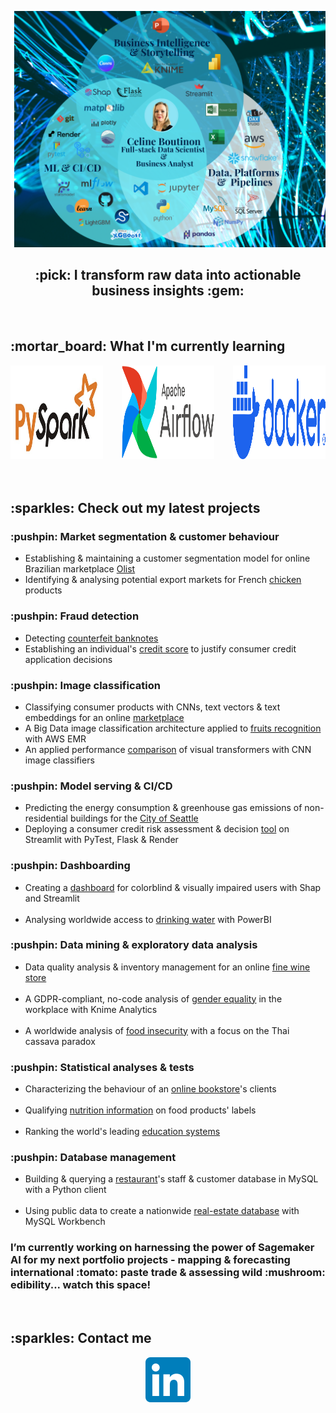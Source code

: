  <p><img src="images/my_venn.png" alt="alt README header"></p>

 <p>
 <h2 align="center">:pick: I transform raw data into actionable business insights :gem: </h2>
</p>
<br>
<h2 align="left"> :mortar_board: What I'm currently learning</h2>
<div style="display: flex; gap: 30px; align-items: left; justify-content: left;">
  <a href="https://pypi.org/project/pyspark/" target="_blank" rel="noreferrer">
    <img src="images/pyspark.png" alt="PySpark" width="150" height="150">
  </a>
  <a href="https://airflow.apache.org/" target="_blank" rel="noreferrer">
    <img src="images/airflow.png" alt="Airflow" width="150" height="150">
  </a>
  <a href="https://www.docker.com/" target="_blank" rel="noreferrer">
    <img src="images/docker-logo-blue.png" alt="Docker" width="150" height="150">
  </a>
</div>
<br>
<br>

<h2 align="left"> :sparkles: Check out my latest projects</h2>
<h3 align="left"> :pushpin: Market segmentation & customer behaviour  </h3>
<ul>
<li>Establishing & maintaining a customer segmentation model for online Brazilian marketplace <a href=https://github.com/CelineBoutinon/client-segmentation target="_blank" rel="noreferrer">Olist</a></li>
<li>Identifying & analysing potential export markets for French <a href= https://github.com/CelineBoutinon/chicken-run target="_blank" rel="noreferrer">chicken</a> products</li>
</ul>

<h3 align="left"> :pushpin: Fraud detection </h3>
<ul>
<li>Detecting <a href=https://github.com/CelineBoutinon/faux-billets target="_blank" rel="noreferrer">counterfeit banknotes</a></li>
<li>Establishing an individual's <a href=https://github.com/CelineBoutinon/credit-scoring target="_blank" rel="noreferrer">credit score</a> to justify consumer credit application decisions</li>
</ul>

<h3 align="left"> :pushpin: Image classification </h3>
<ul>
<li>Classifying consumer products with CNNs, text vectors & text embeddings for an online <a href=https://github.com/CelineBoutinon/product-classification target="_blank" rel="noreferrer">marketplace</a></li>
<li>A Big Data image classification architecture applied to <a href=https://github.com/CelineBoutinon/big-data-cloud
target="_blank" rel="noreferrer">fruits recognition</a> with AWS EMR</li>
<li>An applied performance <a href=https://github.com/CelineBoutinon/visual-transformers target="_blank" rel="noreferrer">comparison</a> of visual transformers with CNN image classifiers</li>
</ul>

<h3 align="left"> :pushpin: Model serving & CI/CD </h3>
<ul>
<li>Predicting the energy consumption & greenhouse gas emissions of non-residential buildings for the <a href=https://github.com/CelineBoutinon/energy-consumption target="_blank" rel="noreferrer">City of Seattle</a></li>
<li>Deploying a consumer credit risk assessment & decision <a href=https://github.com/CelineBoutinon/credit-scoring-api target="_blank" rel="noreferrer">tool</a> on Streamlit with PyTest, Flask & Render</li>
</ul>



<h3 align="left"> :pushpin: Dashboarding </h3>
<ul>
<li>Creating a <a href=https://github.com/CelineBoutinon/WCAG-accessible-dashboard target="_blank" rel="noreferrer">dashboard</a> for colorblind & visually impaired users with Shap and Streamlit</li>
<br>
<li>Analysing worldwide access to <a href=https://github.com/CelineBoutinon/drinking-water-for-all target="_blank" rel="noreferrer">drinking water</a> with PowerBI </li>
</ul>

<h3 align="left"> :pushpin: Data mining & exploratory data analysis  </h3>
<ul>
<li>Data quality analysis & inventory management for an online <a href=https://github.com/CelineBoutinon/bottleneck target="_blank" rel="noreferrer">fine wine store</a></li>
<br>
<li>A GDPR-compliant, no-code analysis of  <a href=https://github.com/CelineBoutinon/lafleche-et-associes target="_blank" rel="noreferrer">gender equality</a> in the workplace with Knime Analytics</li>
<br>
<li>A worldwide analysis of   <a href=https://github.com/CelineBoutinon/la-faim-dans-le-monde target="_blank" rel="noreferrer">food insecurity</a> with a focus on the Thai cassava paradox</li>
</ul>


<h3 align="left"> :pushpin: Statistical analyses & tests   </h3>
<ul>
<li>Characterizing the behaviour of an <a href=https://github.com/CelineBoutinon/bookwormstarget="_blank" rel="noreferrer">online bookstore</a>'s clients</li>
<br>
<li>Qualifying   <a href=https://github.com/CelineBoutinon/nutrition-informationtarget="_blank" rel="noreferrer">nutrition information</a> on food products' labels</li>
<br>
<li>Ranking the world's leading  <a href=https://github.com/CelineBoutinon/education-statisticstarget="_blank" rel="noreferrer">education systems</a></li>
</ul>


<h3 align="left"> :pushpin: Database management </h3>
<ul>
<li>Building & querying a  <a href="https://github.com/CelineBoutinon/little-lemon" target="_blank" rel="noreferrer">restaurant</a>'s staff & customer database in MySQL with a Python client</li>
<br>
<li>Using public data to create a nationwide <a href=https://github.com/CelineBoutinon/laplace-immo target="_blank" rel="noreferrer">real-estate database</a> with MySQL Workbench</li>
</ul>


<h3 align="left"> I’m currently working on harnessing the power of Sagemaker AI for my next portfolio projects - mapping & forecasting international :tomato: paste trade & assessing wild :mushroom: edibility... watch this space!</h3>

<br>
<h2 align="left"> :sparkles: Contact me</h2>
<p align="center">
  <a href="https://www.linkedin.com/in/celineboutinon/?locale=en_US"><img src="images/LinkedIn_icon.png"></a>
  </p>

























